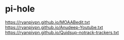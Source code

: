 # pi-hole
https://ryanpivpn.github.io/MOAABedit.txt
https://ryanpivpn.github.io/Anudeep-Youtube.txt
https://ryanpivpn.github.io/Quidsup-notrack-trackers.txt
